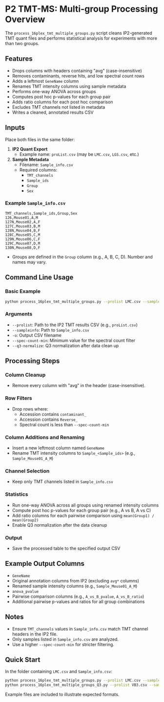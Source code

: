 # P2 TMT-MS: Multi-group Processing Overview

The `process_16plex_tmt_multiple_groups.py` script cleans IP2-generated TMT quant files and performs statistical analysis for experiments with more than two groups.

## Features

- Drops columns with headers containing "avg" (case-insensitive)
- Removes contaminants, reverse hits, and low spectral count rows
- Adds a leftmost `GeneName` column
- Renames TMT intensity columns using sample metadata
- Performs one-way ANOVA across groups
- Computes post hoc p-values for each group pair
- Adds ratio columns for each post hoc comparison
- Excludes TMT channels not listed in metadata
- Writes a cleaned, annotated results CSV

## Inputs

Place both files in the same folder:

1. **IP2 Quant Export**
   - Example name: `proList.csv` (may be `LMC.csv`, `LGS.csv`, etc.)
2. **Sample Metadata**
   - Filename: `Sample_info.csv`
   - Required columns:
     - `TMT_channels`
     - `Sample_ids`
     - `Group`
     - `Sex`

### Example `Sample_info.csv`

```csv
TMT_channels,Sample_ids,Group,Sex
126,Mouse01,A,M
127N,Mouse02,A,F
127C,Mouse03,B,M
128N,Mouse04,B,F
128C,Mouse05,C,M
129N,Mouse06,C,F
129C,Mouse07,D,M
130N,Mouse08,D,F
```

- Groups are defined in the `Group` column (e.g., A, B, C, D). Number and names may vary.

## Command Line Usage

### Basic Example

```bash
python process_16plex_tmt_multiple_groups.py --prolist LMC.csv --sampleinfo Sample_info.csv -o LMC_results.csv --spec-count-min 3
```

### Arguments

- `--prolist`: Path to the IP2 TMT results CSV (e.g., `proList.csv`)
- `--sampleinfo`: Path to `Sample_info.csv`
- `-o`: Output CSV filename
- `--spec-count-min`: Minimum value for the spectral count filter
- `--q3-normalize`: Q3 normalization after data clean up

## Processing Steps

### Column Cleanup
- Remove every column with "avg" in the header (case-insensitive).

### Row Filters
- Drop rows where:
  - Accession contains `contaminant_`
  - Accession contains `Reverse_`
  - Spectral count is less than `--spec-count-min`

### Column Additions and Renaming
- Insert a new leftmost column named `GeneName`
- Rename TMT intensity columns to `Sample_<Sample_ids>` (e.g., `Sample_Mouse01_A_M`)

### Channel Selection
- Keep only TMT channels listed in `Sample_info.csv`

### Statistics
- Run one-way ANOVA across all groups using renamed intensity columns
- Compute post hoc p-values for each group pair (e.g., A vs B, A vs C)
- Add ratio columns for each pairwise comparison using `mean(Group1) / mean(Group2)`
- Enable Q3 normalization after the data cleanup

### Output
- Save the processed table to the specified output CSV

## Example Output Columns

- `GeneName`
- Original annotation columns from IP2 (excluding `avg*` columns)
- Renamed sample intensity columns (e.g., `Sample_Mouse01_A_M`)
- `anova_pvalue`
- Pairwise comparison columns (e.g., `A_vs_B_pvalue`, `A_vs_B_ratio`)
- Additional pairwise p-values and ratios for all group combinations

## Notes

- Ensure `TMT_channels` values in `Sample_info.csv` match TMT channel headers in the IP2 file.
- Only samples listed in `Sample_info.csv` are analyzed.
- Use a higher `--spec-count-min` for stricter filtering.

## Quick Start

In the folder containing `LMC.csv` and `Sample_info.csv`:

```bash
python process_16plex_tmt_multiple_groups.py --prolist LMC.csv --sampleinfo Sample_info.csv -o LMC_results.csv --spec-count-min 3
python process_16plex_tmt_multiple_groups_Q3.py --prolist VB3.csv --sampleinfo VB3_info.csv -o VB3_results_Q3.csv --q3-normalize --spec-count-min 1
```

Example files are included to illustrate expected formats.
